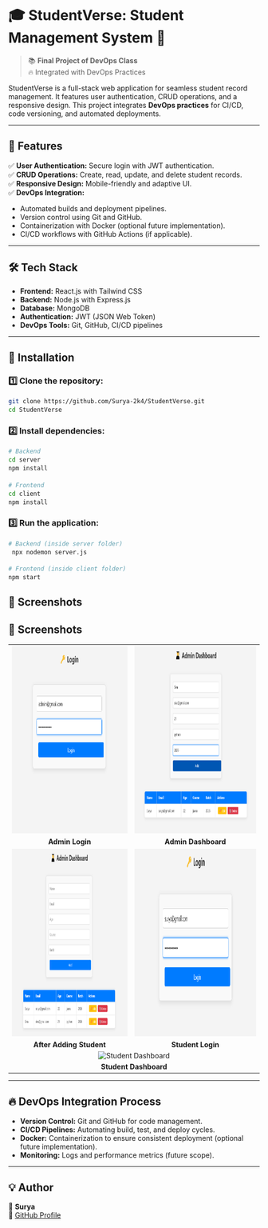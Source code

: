 
# 🎓 StudentVerse: Student Management System 🚀

> 📚 **Final Project of DevOps Class**  
> 🔥 Integrated with DevOps Practices  

StudentVerse is a full-stack web application for seamless student record management. It features user authentication, CRUD operations, and a responsive design. This project integrates **DevOps practices** for CI/CD, code versioning, and automated deployments.  

---

## 🌟 Features  
✅ **User Authentication:** Secure login with JWT authentication.  
✅ **CRUD Operations:** Create, read, update, and delete student records.  
✅ **Responsive Design:** Mobile-friendly and adaptive UI.  
✅ **DevOps Integration:**  
- Automated builds and deployment pipelines.  
- Version control using Git and GitHub.  
- Containerization with Docker (optional future implementation).  
- CI/CD workflows with GitHub Actions (if applicable).  

---

## 🛠️ Tech Stack  
- **Frontend:** React.js with Tailwind CSS  
- **Backend:** Node.js with Express.js  
- **Database:** MongoDB  
- **Authentication:** JWT (JSON Web Token)  
- **DevOps Tools:** Git, GitHub, CI/CD pipelines  

---

## 🚀 Installation  

### 1️⃣ **Clone the repository:**  
```bash
git clone https://github.com/Surya-2k4/StudentVerse.git
cd StudentVerse
```

### 2️⃣ **Install dependencies:**  
```bash
# Backend
cd server  
npm install  

# Frontend  
cd client  
npm install  
```

### 3️⃣ **Run the application:**  
```bash
# Backend (inside server folder)
 npx nodemon server.js  

# Frontend (inside client folder)
npm start  
```
## 📸 **Screenshots**

## 📸 **Screenshots**

<table>
  <tr>
    <td><img src="./demo/adminlogin.png" alt="Admin Login" width="500" height="375"></td>
    <td><img src="./demo/admindashboard.png" alt="Admin Dashboard" width="500" height="375"></td>
  </tr>
  <tr>
    <td align="center"><b>Admin Login</b></td>
    <td align="center"><b>Admin Dashboard</b></td>
  </tr>
  <tr>
    <td><img src="./demo/afterAdd.png" alt="After Adding Student" width="500" height="375"></td>
    <td><img src="./demo/studlogin.png" alt="Student Login" width="500" height="375"></td>
  </tr>
  <tr>
    <td align="center"><b>After Adding Student</b></td>
    <td align="center"><b>Student Login</b></td>
  </tr>
  <tr>
    <td colspan="2" align="center">
      <img src="./demo/stud.png" alt="Student Dashboard" width="500" height="375">
    </td>
  </tr>
  <tr>
    <td colspan="2" align="center"><b>Student Dashboard</b></td>
  </tr>
</table>


---

## 🔥 DevOps Integration Process  
- **Version Control:** Git and GitHub for code management.  
- **CI/CD Pipelines:** Automating build, test, and deploy cycles.  
- **Docker:** Containerization to ensure consistent deployment (optional future implementation).  
- **Monitoring:** Logs and performance metrics (future scope).  

---

## 💡 Author  
👤 **Surya**  
🔗 [GitHub Profile](https://github.com/Surya-2k4)  

